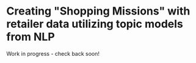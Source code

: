 # Creating "Shopping Missions" with retailer data utilizing topic models from NLP

Work in progress - check back soon!
